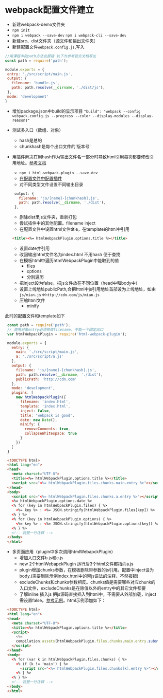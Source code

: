 # webpack配置文件建立

- 新建webpack-demo文件夹
- `npm init`
- `npm i webpack --save-dev` `npm i webpack-cli --save-dev`
- 新建src、dist文件夹（源文件和输出文件夹）
- 新建配置文件`webpack.config.js`,写入

 ```javascript
 //用课程中的path方法会报错 以下为参考官方文档写出
const path = require('path');

module.exports = {
  entry: './src/script/main.js',
  output: {
    filename: 'bundle.js',
    path: path.resolve(__dirname, './dist/js'),
  },
  mode: 'development'
}
 ```

- 增加package.json中build的显示项目 `"build": "webpack --config webpack.config.js --progress --color --display-modules --display-reasons"`
- 测试多入口（数组、对象）
  - hash是总的
  - chunkhash是每个出口文件的'版本号'
- 用插件解决在用hash作为输出文件名一部分时导致html引用每次都要修改引用地址。[参考文档](https://www.npmjs.com/package/html-webpack-plugin)
  - `npm i html-webpack-plugin --save-dev`
  - [在配置文件中配置插件](https://github.com/jantimon/html-webpack-plugin#configuration)
  - 对不同类型文件设置不同输出目录

   ```javascript
    output: {
      filename: 'js/[name]-[chunkhash].js',
      path: path.resolve(__dirname, './dist'),
    },
   ```

  - 删除dist里js文件夹，重新打包
  - 尝试插件中的其他配置。filename inject
  - 在配置文件中设置html文件title，在template的html中引用

   ```html
   <title><%= htmlWebpackPlugin.options.title %></title>
   ```

  - 设置date并引用
  - 改回输出html文件名为index.html 不用hash 便于查找
  - 在模板html中遍历htmlWebpackPlugin中能取到的值
    - files
    - options
    - 分别遍历
  - 把inject设为false，把js文件放在不同位置（head中和body中）
  - 设置上线地址publicPath,会把html中js引用地址首部设为上线地址，如由`js/mian.js`=>`http://cdn.com/js/mian.js`
  - 压缩html文件
    - minify

此时的配置文件和template如下

 ```javascript
  const path = require('path');
  // 使用对象entry必须修改filename，不能一个固定出口
  var htmlWebpackPlugin = require('html-webpack-plugin');

  module.exports = {
    entry: {
      main: './src/script/main.js',
      a: './src/script/a.js'
    },
    output: {
      filename: 'js/[name]-[chunkhash].js',
      path: path.resolve(__dirname, './dist'),
      publicPath: 'http://cdn.com'
    },
    mode: 'development',
    plugins: [
      new htmlWebpackPlugin({
        filename: 'index.html',
        template: 'index.html',
        inject: false,
        title: 'webpack is good',
        date: new Date(),
        minify: {
          removeComments: true,
          collapseWhitespace: true
        }
      })
    ]
  }
 ```

 ```html
  <!DOCTYPE html>
  <html lang="en">
  <head>
    <meta charset="UTF-8">
    <title><%= htmlWebpackPlugin.options.title %></title>
    <script src="<%= htmlWebpackPlugin.files.chunks.main.entry %>"></script>
  </head>
  <body>
    <script src="<%= htmlWebpackPlugin.files.chunks.a.entry %>"></script>
    <%= htmlWebpackPlugin.options.date %>
    <% for (key in htmlWebpackPlugin.files) { %>
      <%= key %> : <%= JSON.stringify(htmlWebpackPlugin.files[key]) %>
    <% } %>
    <% for (key in htmlWebpackPlugin.options) { %>
      <%= key %> : <%= JSON.stringify(htmlWebpackPlugin.options[key]) %>
    <% } %>
    <!-- 我是一行注释 -->
  </body>
  </html>
 ```

- 多页面应用（plugin中多次调用htmlWebapckPlugin）
  - 增加入口文件b.js和c.js
  - new 2个htmlWebapckPlugin 运行后3个html文件都指向a.js
  - plugin增加chunks参数，在模板删除带参数的js引用。配置中inject设为body.(需要删除示例index.html中的带js语法的注释，不然[报错](https://www.imooc.com/qadetail/246574))
  - excludeChunks和chunks参数相反。chunks值是需要哪些对应chunk的入口文件，excludeChunks是在除值以外的entry中的其它文件都要
  - 了解inline 插入js 把js源码直接插入到html中，不需要从外部加载，inject需设置false。[参考示例](https://github.com/jantimon/html-webpack-plugin/blob/master/examples/inline/template.jade)。html示例添加如下：

 ```html
  <!DOCTYPE html>
  <html lang="en">
  <head>
    <meta charset="UTF-8">
    <title><%= htmlWebpackPlugin.options.title %></title>
    <script>
      <%=
      compilation.assets[htmlWebpackPlugin.files.chunks.main.entry.substr(htmlWebpackPlugin.files.publicPath.length)].source() %>
    </script>
  </head>
  <body>
    <% for (var k in htmlWebpackPlugin.files.chunks) { %>
      <% if (k != 'main') { %>
        <script src="<%= htmlWebpackPlugin.files.chunks[k].entry %>"></script>
      <% } %>
    <% } %>
    <!-- 我是一行注释 -->
  </body>
  </html>
 ```